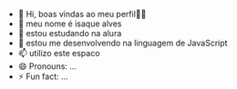 - 👋 Hi, boas vindas ao meu perfil🤍🖤
- 👀 meu nome é isaque alves
- 🌱 estou estudando na alura
- 💞️ estou me desenvolvendo na linguagem de JavaScript
- 📫 utilizo este espaco 
- 😄 Pronouns: ...
- ⚡ Fun fact: ...

<!---
darkknght006/darkknght006 is a ✨ special ✨ repository because its `README.md` (this file) appears on your GitHub profile.
You can click the Preview link to take a look at your changes.
--->
